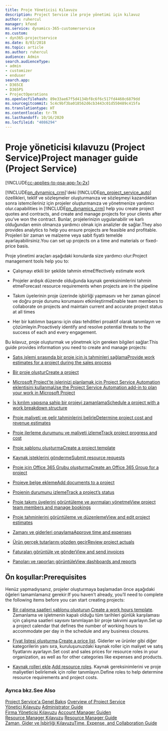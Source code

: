 ```yaml
---
title: Proje Yöneticisi Kılavuzu
description: Project Service ile proje yönetimi için kılavuz
author: ruhercul
manager: kfend
ms.service: dynamics-365-customerservice
ms.custom:
- dyn365-projectservice
ms.date: 8/03/2018
ms.topic: article
ms.author: ruhercul
audience: Admin
search.audienceType:
- admin
- customizer
- enduser
search.app:
- D365CE
- D365PS
- ProjectOperations
ms.openlocfilehash: 89e33ae67f5d4134bf8c6f6c517fd4460c6879dd
ms.sourcegitcommit: 5c4c9bf3ba018562d6cb3443c01d550489c415fa
ms.translationtype: HT
ms.contentlocale: tr-TR
ms.lasthandoff: 10/16/2020
ms.locfileid: "4086294"
---
```

# <a name="project-manager-guide-project-service"></a><span data-ttu-id="f2960-103">Proje yöneticisi kılavuzu (Project Service)</span><span class="sxs-lookup"><span data-stu-id="f2960-103">Project manager guide (Project Service)</span></span>

[!INCLUDE[cc-applies-to-psa-app-1x-2x](../includes/cc-applies-to-psa-app-1x-2x.md)]

[!INCLUDE[pn_dynamics_crm](../includes/pn-dynamics-crm.md)]<span data-ttu-id="f2960-104">'deki [!INCLUDE[pn_project_service_auto](../includes/pn-project-service-auto.md)] özellikleri, teklif ve sözleşmeler oluşturmanıza ve sözleşmeyi kazandıktan sonra istemcileriniz için projeler oluşturmanıza ve yönetmenize yardımcı olur.</span><span class="sxs-lookup"><span data-stu-id="f2960-104">capabilities in [!INCLUDE[pn_dynamics_crm](../includes/pn-dynamics-crm.md)] help you create project quotes and contracts, and create and manage projects for your clients after you’ve won the contract.</span></span> <span data-ttu-id="f2960-105">Bunlar, projelerinizin uygulanabilir ve karlı olduğundan emin olmanıza yardımcı olmak için analizler de sağlar.</span><span class="sxs-lookup"><span data-stu-id="f2960-105">They also provides analytics to help you ensure projects are feasible and profitable.</span></span> <span data-ttu-id="f2960-106">Projeleri bir zaman ve malzeme veya sabit fiyatlı temelde ayarlayabilirsiniz.</span><span class="sxs-lookup"><span data-stu-id="f2960-106">You can set up projects on a time and materials or fixed-price basis.</span></span>  
  
 <span data-ttu-id="f2960-107">Proje yönetimi araçları aşağıdaki konularda size yardımcı olur:</span><span class="sxs-lookup"><span data-stu-id="f2960-107">Project management tools help you to:</span></span>  
  
-   <span data-ttu-id="f2960-108">Çalışmayı etkili bir şekilde tahmin etme</span><span class="sxs-lookup"><span data-stu-id="f2960-108">Effectively estimate work</span></span>  
  
-   <span data-ttu-id="f2960-109">Projeler ardışık düzende olduğunda kaynak gereksinimlerini tahmin etme</span><span class="sxs-lookup"><span data-stu-id="f2960-109">Forecast resource requirements when projects are in the pipeline</span></span>  
  
-   <span data-ttu-id="f2960-110">Takım üyelerinin proje üzerinde işbirliği yapmasını ve her zaman güncel ve doğru proje durumu korumasını etkinleştirme</span><span class="sxs-lookup"><span data-stu-id="f2960-110">Enable team members to collaborate on projects and maintain current and accurate project status at all times</span></span>  
  
-   <span data-ttu-id="f2960-111">Her bir katılımın başarısı için olası tehditleri proaktif olarak tanımlayın ve çözümleyin.</span><span class="sxs-lookup"><span data-stu-id="f2960-111">Proactively identify and resolve potential threats to the success of each and every engagement.</span></span>  
  
<span data-ttu-id="f2960-112">Bu kılavuz, proje oluşturmak ve yönetmek için gereken bilgileri sağlar:</span><span class="sxs-lookup"><span data-stu-id="f2960-112">This guide provides information you need to create and manage projects:</span></span>  
  
-   [<span data-ttu-id="f2960-113">Satış işlemi sırasında bir proje için iş tahminleri sağlama</span><span class="sxs-lookup"><span data-stu-id="f2960-113">Provide work estimates for a project during the sales process</span></span>](../psa/provide-estimates-project-during-sales-process.md)  
  
-   [<span data-ttu-id="f2960-114">Bir proje oluştur</span><span class="sxs-lookup"><span data-stu-id="f2960-114">Create a project</span></span>](../psa/create-project.md)  
  
-   [<span data-ttu-id="f2960-115">Microsoft Project'te işlerinizi planlamak için Project Service Automation eklentisini kullanma</span><span class="sxs-lookup"><span data-stu-id="f2960-115">Use the Project Service Automation add-in to plan your work in Microsoft Project</span></span>](../psa/add-plan-work-microsoft-project.md)  
  
-   [<span data-ttu-id="f2960-116">İş kırılım yapısına sahip bir projeyi zamanlama</span><span class="sxs-lookup"><span data-stu-id="f2960-116">Schedule a project with a work breakdown structure</span></span>](../psa/schedule-project-work-breakdown-structure.md)  
  
-   [<span data-ttu-id="f2960-117">Proje maliyeti ve gelir tahminlerini belirle</span><span class="sxs-lookup"><span data-stu-id="f2960-117">Determine project cost and revenue estimates</span></span>](../psa/determine-project-cost-revenue-estimates.md)  
  
-   [<span data-ttu-id="f2960-118">Proje ilerleme durumunu ve maliyeti izleme</span><span class="sxs-lookup"><span data-stu-id="f2960-118">Track project progress and cost</span></span>](../psa/track-project-progress-cost.md)  
  
-   [<span data-ttu-id="f2960-119">Proje şablonu oluşturma</span><span class="sxs-lookup"><span data-stu-id="f2960-119">Create a project template</span></span>](../psa/create-project-template.md)  
  
-   [<span data-ttu-id="f2960-120">Kaynak isteklerini gönderme</span><span class="sxs-lookup"><span data-stu-id="f2960-120">Submit resource requests</span></span>](../psa/submit-resource-requests.md)  
  
-   [<span data-ttu-id="f2960-121">Proje için Office 365 Grubu oluşturma</span><span class="sxs-lookup"><span data-stu-id="f2960-121">Create an Office 365 Group for a project</span></span>](../psa/create-office-365-group-project.md)  
  
-   [<span data-ttu-id="f2960-122">Projeye belge ekleme</span><span class="sxs-lookup"><span data-stu-id="f2960-122">Add documents to a project</span></span>](../psa/add-documents-project.md)  
  
-   [<span data-ttu-id="f2960-123">Projenin durumunu izleme</span><span class="sxs-lookup"><span data-stu-id="f2960-123">Track a project’s status</span></span>](../psa/track-project-status.md)  
  
-   [<span data-ttu-id="f2960-124">Proje takımı üyelerini görüntüleme ve ayırmaları yönetme</span><span class="sxs-lookup"><span data-stu-id="f2960-124">View project team members and manage bookings</span></span>](../psa/view-project-team-members-manage-bookings.md)  
  
-   [<span data-ttu-id="f2960-125">Proje tahminlerini görüntüleme ve düzenleme</span><span class="sxs-lookup"><span data-stu-id="f2960-125">View and edit project estimates</span></span>](../psa/view-edit-project-estimates.md)  
  
-   [<span data-ttu-id="f2960-126">Zamanı ve giderleri onaylama</span><span class="sxs-lookup"><span data-stu-id="f2960-126">Approve time and expenses</span></span>](../psa/approve-time-expenses.md)  
  
-   [<span data-ttu-id="f2960-127">Ürün gerçek tutarlarını gözden geçir</span><span class="sxs-lookup"><span data-stu-id="f2960-127">Review project actuals</span></span>](../psa/review-project-actuals.md)  
  
-   [<span data-ttu-id="f2960-128">Faturaları görüntüle ve gönder</span><span class="sxs-lookup"><span data-stu-id="f2960-128">View and send invoices</span></span>](../psa/view-send-invoices.md)  
  
-   [<span data-ttu-id="f2960-129">Panoları ve raporları görüntüle</span><span class="sxs-lookup"><span data-stu-id="f2960-129">View dashboards and reports</span></span>](../psa/view-dashboards-reports.md)  
  
## <a name="prerequisites"></a><span data-ttu-id="f2960-130">Ön koşullar:</span><span class="sxs-lookup"><span data-stu-id="f2960-130">Prerequisites</span></span>  
 <span data-ttu-id="f2960-131">Henüz yapmadıysanız, projeler oluşturmaya başlamadan önce aşağıdaki öğeleri tamamlamanız gerekir:</span><span class="sxs-lookup"><span data-stu-id="f2960-131">If you haven't already, you’ll need to complete the following items before you can start creating projects:</span></span>  
  
-   <span data-ttu-id="f2960-132">[Bir çalışma saatleri şablonu oluşturun](../psa/create-work-hours-template.md).</span><span class="sxs-lookup"><span data-stu-id="f2960-132">[Create a work hours template](../psa/create-work-hours-template.md).</span></span> <span data-ttu-id="f2960-133">Zamanlama ve işletmenin kapalı olduğu tüm tarihleri günlük karşılaması için çalışma saatleri sayısını tanımlayan bir proje takvimi ayarlayın.</span><span class="sxs-lookup"><span data-stu-id="f2960-133">Set up a project calendar that defines the number of working hours to accommodate per day in the schedule and any business closures.</span></span>  
  
-   <span data-ttu-id="f2960-134">[Fiyat listesi oluşturma](../psa/create-price-list.md).</span><span class="sxs-lookup"><span data-stu-id="f2960-134">[Create a price list](../psa/create-price-list.md).</span></span> <span data-ttu-id="f2960-135">Giderler ve ürünler gibi diğer kategorilerin yanı sıra, kuruluşunuzdaki kaynak roller için maliyet ve satış fiyatlarını ayarlayın.</span><span class="sxs-lookup"><span data-stu-id="f2960-135">Set cost and sales prices for resource roles in your organization, as well as for other categories like expenses and products.</span></span>  
  
-   <span data-ttu-id="f2960-136">[Kaynak rolleri ekle](../psa/add-resource-roles.md).</span><span class="sxs-lookup"><span data-stu-id="f2960-136">[Add resource roles](../psa/add-resource-roles.md).</span></span> <span data-ttu-id="f2960-137">Kaynak gereksinimlerini ve proje maliyetleri belirlemek için roller tanımlayın.</span><span class="sxs-lookup"><span data-stu-id="f2960-137">Define roles to help determine resource requirements and project costs.</span></span>  
  
### <a name="see-also"></a><span data-ttu-id="f2960-138">Ayrıca bkz.</span><span class="sxs-lookup"><span data-stu-id="f2960-138">See Also</span></span>  
 <span data-ttu-id="f2960-139">[Project Service'a Genel Bakış](../psa/overview.md) </span><span class="sxs-lookup"><span data-stu-id="f2960-139">[Overview of Project Service](../psa/overview.md) </span></span>  
 <span data-ttu-id="f2960-140">[Yönetici Kılavuzu](../psa/admin-guide.md) </span><span class="sxs-lookup"><span data-stu-id="f2960-140">[Administrator Guide](../psa/admin-guide.md) </span></span>  
 <span data-ttu-id="f2960-141">[Firma Yöneticisi Kılavuzu](../psa/account-manager-guide.md) </span><span class="sxs-lookup"><span data-stu-id="f2960-141">[Account Manager Guiden](../psa/account-manager-guide.md) </span></span>  
 <span data-ttu-id="f2960-142">[Resource Manager Kılavuzu](../psa/resource-manager-guide.md) </span><span class="sxs-lookup"><span data-stu-id="f2960-142">[Resource Manager Guide](../psa/resource-manager-guide.md) </span></span>  
 [<span data-ttu-id="f2960-143">Zaman, Gider ve İşbirliği Kılavuzu</span><span class="sxs-lookup"><span data-stu-id="f2960-143">Time, Expense, and Collaboration Guide</span></span>](../psa/time-expense-collaboration-guide.md)

